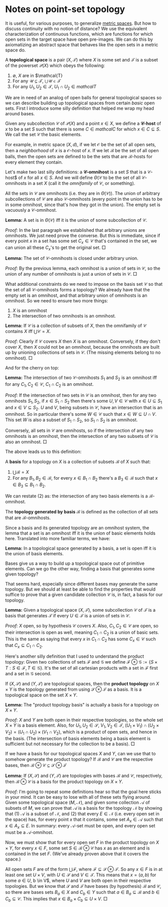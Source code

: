 # Notes on point-set topology

It is useful, for various purposes, to generalize [metric spaces](ms.html). But how to discuss continuity with no notion of distance? We use the equivalent characterization of continuous functions, which are functions for which open sets in the target space have open pre-images. We can do this by axiomatizing an abstract space that behaves like the open sets in a metric space do.

A **topological space** is a pair $(X, \mathcal{T})$ where $X$ is some set and $\mathcal{T}$ is a subset of the powerset $\mathcal{P}(X)$ which obeys the following:

 1. $\emptyset$, $X$ are in $\mathcal{T}
 2. For any $\mathcal{U} \subseteq \mathcal{T}$, $\bigcup \mathcal{U} \in \mathcal{T}$
 3. For any $U_1, U_2 \in \mathcal{T}$, $U_1 \cap U_2 \in mathcal{T}$

We are in need of an analog of open balls for general topological spaces so we can describe building up topological spaces from certain *basic* open sets. First I introduce some silly definition that helped me wrap my head around bases.

Given any subcollection $\mathcal{C}$ of $\mathcal{P}(X)$ and a point $x \in X$, we define a **$\mathcal{C}$-host** of $x$ to be a set $S$ such that there is some $C \in mathcal{C}$ for which $x \in C \subseteq S$. We call the set $\mathcal{C}$ the basic elements.

For example, in metric space $(X, d)$, if we let $\mathcal{O}$ be the set of all open sets, then a *neighborhood* of $x$ is a $\mathcal{O}$-host of $x$. If we let $\mathcal{B}$ be the set of all open balls, then the open sets are defined to be the sets that are $\mathcal{B}$-hosts for every element they contain.

Let's make two last silly definitions: a **$\mathcal{C}$-omnihost** is a set $S$ that is a $\mathcal{C}$-host$ of $x$ for all $x \in S$. And we will define $\Theta(\mathcal{C}$ to be the set of all $\mathcal{C}$-omnihosts in a set $X$ (call it the *omnifamily* of $\mathcal{C}$, or something).

All the sets in $\mathcal{C}$ are omnihosts (i.e. they are in $\Theta(\mathcal{C})$). The union of arbitrary subcollections of $\mathcal{C}$ are also $\mathcal{C}$-omnihosts (every point in the union has to be in some omnihost, since that's how they got in the union). The empty set is vacuously a $\mathcal{C}$-omnihost.

**Lemma:** A set is in $\Theta(\mathcal{C})$ iff it is the union of some subcollection of $\mathcal{C}$.

*Proof:* In the last paragraph we established that arbitrary unions are omnihosts. We just need prove the converse. But this is immediate, since if every point $x$ in a set has some set $C_x \in \mathcal{C}$ that's contained in the set, we can union all these $C_x$'s to get the original set. $\Box$

**Lemma:** The set of $\mathcal{C}$-omnihosts is closed under arbitrary union.

*Proof:* By the previous lemma, each omnihost is a union of sets in $\mathcal{C}$, so the union of any number of omnihosts is just a union of sets in $\mathcal{C}$. $\Box$

What additional constraints do we need to impose on the basis set $\mathcal{C}$ so that the set of all $\mathcal{C}$-omnihosts forms a topology? We already have that the empty set is an omnihost, and that arbitrary union of omnihosts is an omnihost. So we need to ensure two more things:

 1. $X$ is an omnihost
 2. The intersection of two omnihosts is an omnihost.

**Lemma:** If $\mathcal{C}$ is a collection of subsets of $X$, then the omnifamily of $\mathcal{C}$ contains $X$ iff $\bigcup \mathcal{C} = X$.

*Proof:* Clearly if $\mathcal{C}$ covers $X$ then $X$ is an omnihost. Conversely, if they don't cover $X$, then $X$ could not be an omnihost, because the omnihosts are built up by unioning collections of sets in $\mathcal{C}$. (The missing elements belong to no omnihost). $\Box$

And for the cherry on top:

**Lemma:** The intersection of two $\mathcal{C}$-omnihosts $S_1$ and $S_2$ is an omnihost iff for any $C_1, C_2 \in \mathcal{C}$, $C_1 \cap C_2$ is an omnihost.

*Proof:* If the intersection of two sets in $\mathcal{C}$ is an omnihost, then for any two omnihosts $S_1, S_2$, if $x \in S_1 \cap S_2$ then there's some $U, V \in \mathcal{C}$ with $x \in U \subseteq S_1$ and $x \in V \subseteq S_2$. $U$ and $V$, being subsets in $\mathcal{C}$, have an intersection that is an omnihost. So in particular there's some $W \in \mathcal{C}$ such that $x \in W \subseteq U \cap V$. This set $W$ is also a subset of $S_1 \cap S_2$, so $S_1 \cap S_2$ is an omnihost.

Conversely, all sets in $\mathcal{C}$ are omnihosts, so if the intersection of any two omnihosts is an omnihost, then the intersection of any two subsets of $\mathcal{C}$ is also an omnihost. $\Box$

The above leads us to this definition:

A **basis** for a topology on $X$ is a collection of subsets $\mathcal{B}$ of $X$ such that:

 1. $\bigcup \mathcal{B} = X$
 2. For any $B_1, B_2 \in \mathcal{B}$, for every $x \in B_1 \cap B_2$ there's a $B_3 \in \mathcal{B}$ such that $x \in B_3 \subseteq B_1 \cap B_2$.

We can restate (2) as: the intersection of any two basis elements is a $\mathcal{B}$-omnihost.

The **topology generated by basis $\mathcal{B}$** is defined as the collection of all sets that are $\mathcal{B}$-omnihosts.

Since a basis and its generated topology are an omnihost system, the lemma that a set is an omnihost iff it is the union of basic elements holds here. Translated into more familiar terms, we have:

**Lemma:** In a topological space generated by a basis, a set is open iff it is the union of basis elements.

Bases give us a way to build up a topological space out of primitive elements. Can we go the other way, finding a basis that generates some given topology?

That seems hard, especially since different bases may generate the same topology. But we should at least be able to find the properties that would suffice to prove that a given candidate collection $\mathcal{C}$ is, in fact, a basis for our topology.

**Lemma:** Given a topological space $(X, \mathcal{T})$, some subcollection $\mathcal{C}$ of $\mathcal{T}$ is a basis that generates $\mathcal{T}$ if every $U \in \mathcal{T}$ is a union of sets in $\mathcal{C}$.

*Proof:* $X$ open, so by hypothesis $\mathcal{C}$ covers $X$. Also, $C_1, C_2 \in \mathcal{C}$ are open, so their intersection is open as well, meaning $C_1 \cap C_2$ is a union of basic sets. This is the same as saying that every $x$ in $C_1 \cap C_2$ has some $C_x \in \mathcal{C}$ such that $C_x \subseteq C_1 \cap C_2$.

Here's another silly definition that I used to understand the product topology: Given two collections of sets $\mathcal{F}$ and $\mathcal{G}$ we define $\mathcal{F} \otimes \mathcal{G} := \{ S \times T : S \in \mathcal{F}, T \in \mathcal{G}\}$. It's the set of all cartesian products with a set in $\mathcal{F}$ first and a set in $\mathcal{G}$ second.

If $(X, \mathcal{S})$ and $(Y, \mathcal{T})$ are topological spaces, then the **product topology** on $X \times Y$ is the topology generated from using $\mathcal{S} \otimes \mathcal{T}$ as a basis. It is a topological space on the set $X \times Y$.

**Lemma:** The "product topology basis" is actually a basis for a topology on $X \times Y$.

*Proof:* $X$ and $Y$ are both open in their respective topologies, so the whole set $X \times Y$ is a basis element. Also, for $U_1, U_2 \in \mathcal{S}$, $V_1, V_2 \in \mathcal{T}$, $(U_1 \times V_1) \cap (U_2 \times V_2) = (U_1 \cap U_2) \times (V_1 \cap V_2)$, which is a product of open sets, and hence in the basis. (The intersection of basis elements being a basis element is sufficient but not necessary for the collection to be a basis). $\Box$

If we have a basis for our topological spaces $X$ and $Y$, can we use that to somehow generate the product topology? If $\mathcal{B}$ and $\mathcal{C}$ are the respective bases, then $\mathcal{B} \otimes \mathcal{C} \subseteq \mathcal{S} \otimes \mathcal{T}$

**Lemma:** If $(X, \mathcal{S})$ and $(Y, \mathcal{T})$ are topologies with bases $\mathcal{B}$ and $\mathcal{C}$, respectively, then $\mathcal{B} \otimes \mathcal{C}$ is a basis for the product topology on $X \times Y$.

*Proof:* I'm going to repeat some definitions hear so that the goal here sticks in your mind. It can be easy to lose with all of these sets flying around. Given some topological space $(M, \mathcal{N})$, and given some collection $\mathcal{A}$ of subsets of $M$, we can prove that $\mathcal{A}$ is a basis for the topology $\mathcal{N}$ by showing that (1) $\mathcal{A}$ is a subset of $\mathcal{N}$, and (2) that every $E \in \mathcal{N}$ (i.e. every open set in the space) has, for every point $x$ that it contains, some set $A_x \in \mathcal{A}$ such that $x \in A_x \subseteq E$. In summary: every $\mathcal{A}$-set must be open, and every open set must be a $\mathcal{A}$-omnihost.

Now, we must show that for every open set $F$ in the product topology on $X \times Y$, for every $x \in F$, some set $S \in \mathcal{B} \otimes \mathcal{C}$ has $x$ as an element and is contained in the set $F$. (We've already proven above that it covers the space.)

All open sets $F$ are of the form $\bigcup \mathcal{F}$, where $\mathcal{F} \subseteq \mathcal{S} \otimes \mathcal{T}$. So any $x \in F$ is in at least one set $U \times V$, with $U \in \mathcal{S}$ and $V \in \mathcal{T}$. This means that $x = (a, b)$ for some $a \in U$, b \in V$, where $U$ and $V$ are both open in their respective topologies. But we know that $\mathcal{S}$ and $\mathcal{T}$ have bases (by hypothesis) $\mathcal{B}$ and $\mathcal{C}$, so there are bases sets $B_a \in X$ and $C_b \in Y$ such that $a \in B_a \subseteq \mathcal{B}$ and $b \in C_b \subseteq \mathcal{C}$. This implies that $x \in B_a \times C_b \subseteq U \times V$. $\Box$
